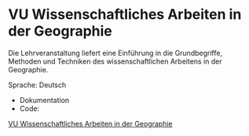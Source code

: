 VU Wissenschaftliches Arbeiten in der Geographie
==============================
 
Die Lehrveranstaltung liefert eine Einführung in die Grundbegriffe, Methoden und Techniken des wissenschaftlichen Arbeitens in der Geographie.

Sprache: Deutsch
- Dokumentation
- Code: 

[VU Wissenschaftliches Arbeiten in der Geographie](https://online.uni-graz.at/kfu_online/lv.detail?clvnr=345272) 

